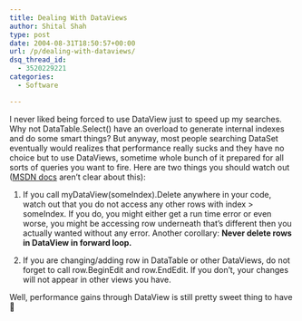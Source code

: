 ```yaml
---
title: Dealing With DataViews
author: Shital Shah
type: post
date: 2004-08-31T18:50:57+00:00
url: /p/dealing-with-dataviews/
dsq_thread_id:
  - 3520229221
categories:
  - Software

---
```

I never liked being forced to use DataView just to speed up my searches. Why not DataTable.Select() have an overload to generate internal indexes and do some smart things? But anyway, most people searching DataSet eventually would realizes that performance really sucks and they have no choice but to use DataViews, sometime whole bunch of it prepared for all sorts of queries you want to fire. Here are two things you should watch out ([MSDN docs][1] aren’t clear about this):

1. If you call myDataView(someIndex).Delete anywhere in your code, watch out that you do not access any other rows with index > someIndex. If you do, you might either get a run time error or even worse, you might be accessing row underneath that’s different then you actually wanted without any error. Another corollary: **Never delete rows in DataView in forward loop.**
  
2. If you are changing/adding row in DataTable or other DataViews, do not forget to call row.BeginEdit and row.EndEdit. If you don’t, your changes will not appear in other views you have.

Well, performance gains through DataView is still pretty sweet thing to have 🙂

 [1]: http://msdn.microsoft.com/library/default.asp?url=/library/en-us/cpref/html/frlrfSystemDataDataRowViewClassDeleteTopic.asp